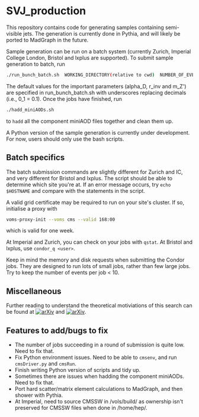# SVJ_production

This repository contains code for generating samples containing semi-visible jets. The generation is currently done in Pythia, and will likely be ported to MadGraph in the future.

Sample generation can be run on a batch system (currently Zurich, Imperial College London, Bristol and lxplus are supported). To submit sample generation to batch, run

```bash
./run_bunch_batch.sh  WORKING_DIRECTORY(relative to cwd)  NUMBER_OF_EVENTS  NUMBER_OF_SEEDS  NUMBER_OF_THREADS(to not execute cmsRun leave empty)  EMAIL_ADDRESS
```

The default values for the important parameters (alpha\_D, r\_inv and m\_Z') are specified in run\_bunch\_batch.sh with underscores replacing decimals (i.e., 0\_1 = 0.1). Once the jobs have finished, run

```bash
./hadd_miniAODs.sh
```

to `hadd` all the component miniAOD files together and clean them up.

A Python version of the sample generation is currently under development. For now, users should only use the bash scripts.


## Batch specifics

The batch submission commands are slightly different for Zurich and IC, and very different for Bristol and lxplus. The script should be able to determine which site you're at. If an error message occurs, try `echo $HOSTNAME` and compare with the statements in the script.

A valid grid certificate may be required to run on your site's cluster. If so, initialise a proxy with

```bash
voms-proxy-init --voms cms --valid 168:00
```

which is valid for one week.

At Imperial and Zurich, you can check on your jobs with `qstat`. At Bristol and lxplus, use `condor_q <user>`.

Keep in mind the memory and disk requests when submitting the Condor jobs. They are designed to run lots of small jobs, rather than few large jobs. Try to keep the number of events per job < 10.


## Miscellaneous

Further reading to understand the theoretical motiviations of this search can be found at [![arXiv](https://img.shields.io/badge/arXiv-1707.05326%20-green.svg)](https://arxiv.org/abs/1503.00009) and [![arXiv](https://img.shields.io/badge/arXiv-1707.05326%20-green.svg)](https://arxiv.org/abs/1707.05326).


## Features to add/bugs to fix

- The number of jobs succeeding in a round of submission is quite low. Need to fix that.
- Fix Python environment issues. Need to be able to `cmsenv`, and run `cmsDriver.py` and `cmsRun`.
- Finish writing Python version of scripts and tidy up.
- Sometimes there are issues when hadding the component miniAODs. Need to fix that.
- Port hard scatter/matrix element calculations to MadGraph, and then shower with Pythia.
- At Imperial, need to source CMSSW in /vols/build/ as ownership isn't preserved for CMSSW files when done in /home/hep/.